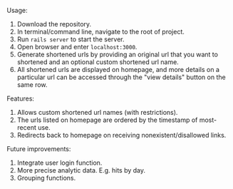 Usage:
1. Download the repository.
2. In terminal/command line, navigate to the root of project.
3. Run `rails server`  to start the server.
4. Open browser and enter `localhost:3000`.
5. Generate shortened urls by providing an original url that you want to shortened and an optional custom shortened url name.
6. All shortened urls are displayed on homepage, and more details on a particular url can be accessed through the "view details" button on the same row.

Features:
1. Allows custom shortened url names (with restrictions).
2. The urls listed on homepage are ordered by the timestamp of most-recent use.
2. Redirects back to homepage on receiving nonexistent/disallowed links.

Future improvements:
1. Integrate user login function.
2. More precise analytic data. E.g. hits by day.
3. Grouping functions.
